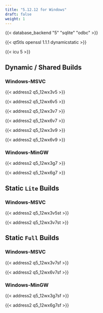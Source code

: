 ```yaml
---
title: "5.12.12 for Windows"
draft: false
weight: 1
---
```


{{< database_backend "5" "sqlite" "odbc" >}}

{{< qt5tls openssl 1.1.1 dynamicstatic >}}

{{< icu 5 >}}

## Dynamic / Shared Builds

### Windows-MSVC

{{< address2 q5_12wx3v5 >}}

{{< address2 q5_12wx6v5 >}}

{{< address2 q5_12wx3v7 >}}

{{< address2 q5_12wx6v7 >}}

{{< address2 q5_12wx3v9 >}}

{{< address2 q5_12wx6v9 >}}

### Windows-MinGW

{{< address2 q5_12wx3g7 >}}

{{< address2 q5_12wx6g7 >}}

## Static `Lite` Builds

### Windows-MSVC

{{< address2 q5_12wx3v5st >}}

{{< address2 q5_12wx3v7st >}}

## Static `Full` Builds

### Windows-MSVC

{{< address2 q5_12wx3v7sf >}}

{{< address2 q5_12wx6v7sf >}}

### Windows-MinGW

{{< address2 q5_12wx3g7sf >}}

{{< address2 q5_12wx6g7sf >}}
